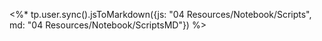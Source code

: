 <%* tp.user.sync().jsToMarkdown({js: "04 Resources/Notebook/Scripts", md: "04 Resources/Notebook/ScriptsMD"}) %>
